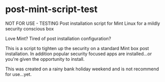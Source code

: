 # post-mint-script-test
NOT FOR USE - TESTING
Post installation script for Mint Linux for a mildly security conscious box

Love Mint? Tired of post installation configuration? 

This is a script to tighten up the security on a standard Mint box post installation. In addition popular security focused apps are installed...or you're given the opportunity to install.

This was created on a rainy bank holiday weekend and is not recommend for use...yet.


